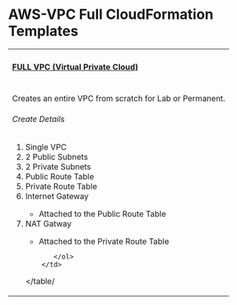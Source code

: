 # AWS-VPC Full CloudFormation Templates
<table width="100%">
    <tr>
        <th align="left" colspan="2"><h4><a href="github.com/kkpkishan/aws-full-vpc-cloudformation-templates.git"> FULL VPC (Virtual Private Cloud)</a></h4></th>
    </tr>
    <tr>
        <td width="100%" valign="top">
           <p>Creates an entire VPC from scratch for Lab or Permanent.</p>
           <h6>Create Details</h6>
           <ol>
            <li>Single VPC</li>
            <li>2 Public Subnets</li>
            <li>2 Private Subnets</li>
            <li>Public Route Table</li>
            <li>Private Route Table</li>
            <li>Internet Gateway</li>
            <ul>
              <li>Attached to the Public Route Table</li>
            </ul>
            <li>NAT Gatway</li>
             <ul>
              <li>Attached to the Private Route Table</li>
            </ul>

           </ol>
        </td>
</table/

